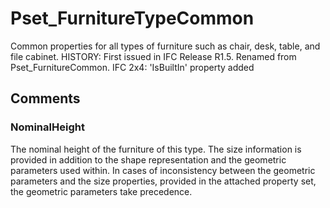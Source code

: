 # Pset_FurnitureTypeCommon

Common properties for all types of furniture such as chair, desk, table, and file cabinet. HISTORY: First issued in IFC Release R1.5. Renamed from Pset_FurnitureCommon. IFC 2x4: 'IsBuiltIn' property added


## Comments

### NominalHeight

The nominal height of the furniture of this type. The size information is provided in addition to the shape representation and the geometric parameters used within. In cases of inconsistency between the geometric parameters and the size properties, provided in the attached property set, the geometric parameters take precedence.

